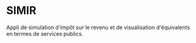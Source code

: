 # SIMIR
Appli de simulation d'impôt sur le revenu et de visualisation d'équivalents en termes de services publics.
